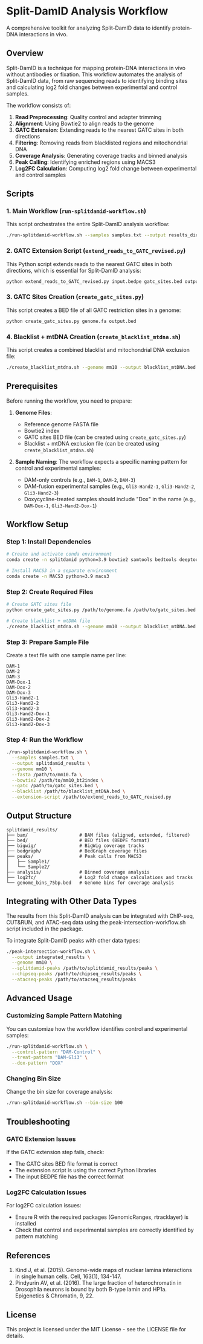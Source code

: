 # Split-DamID Analysis Workflow

A comprehensive toolkit for analyzing Split-DamID data to identify protein-DNA interactions in vivo.

## Overview

Split-DamID is a technique for mapping protein-DNA interactions in vivo without antibodies or fixation. This workflow automates the analysis of Split-DamID data, from raw sequencing reads to identifying binding sites and calculating log2 fold changes between experimental and control samples.

The workflow consists of:

1. **Read Preprocessing**: Quality control and adapter trimming
2. **Alignment**: Using Bowtie2 to align reads to the genome
3. **GATC Extension**: Extending reads to the nearest GATC sites in both directions
4. **Filtering**: Removing reads from blacklisted regions and mitochondrial DNA
5. **Coverage Analysis**: Generating coverage tracks and binned analysis
6. **Peak Calling**: Identifying enriched regions using MACS3
7. **Log2FC Calculation**: Computing log2 fold change between experimental and control samples

## Scripts

### 1. Main Workflow (`run-splitdamid-workflow.sh`)

This script orchestrates the entire Split-DamID analysis workflow:

```bash
./run-splitdamid-workflow.sh --samples samples.txt --output results_dir [OPTIONS]
```

### 2. GATC Extension Script (`extend_reads_to_GATC_revised.py`)

This Python script extends reads to the nearest GATC sites in both directions, which is essential for Split-DamID analysis:

```bash
python extend_reads_to_GATC_revised.py input.bedpe gatc_sites.bed output.bedpe
```

### 3. GATC Sites Creation (`create_gatc_sites.py`)

This script creates a BED file of all GATC restriction sites in a genome:

```bash
python create_gatc_sites.py genome.fa output.bed
```

### 4. Blacklist + mtDNA Creation (`create_blacklist_mtdna.sh`)

This script creates a combined blacklist and mitochondrial DNA exclusion file:

```bash
./create_blacklist_mtdna.sh --genome mm10 --output blacklist_mtDNA.bed
```

## Prerequisites

Before running the workflow, you need to prepare:

1. **Genome Files**:
   - Reference genome FASTA file
   - Bowtie2 index
   - GATC sites BED file (can be created using `create_gatc_sites.py`)
   - Blacklist + mtDNA exclusion file (can be created using `create_blacklist_mtdna.sh`)

2. **Sample Naming**:
   The workflow expects a specific naming pattern for control and experimental samples:
   - DAM-only controls (e.g., `DAM-1`, `DAM-2`, `DAM-3`)
   - DAM-fusion experimental samples (e.g., `Gli3-Hand2-1`, `Gli3-Hand2-2`, `Gli3-Hand2-3`)
   - Doxycycline-treated samples should include "Dox" in the name (e.g., `DAM-Dox-1`, `Gli3-Hand2-Dox-1`)

## Workflow Setup

### Step 1: Install Dependencies

```bash
# Create and activate conda environment
conda create -n splitdamid python=3.9 bowtie2 samtools bedtools deeptools r-base bioconductor-rtracklayer

# Install MACS3 in a separate environment
conda create -n MACS3 python=3.9 macs3
```

### Step 2: Create Required Files

```bash
# Create GATC sites file
python create_gatc_sites.py /path/to/genome.fa /path/to/gatc_sites.bed

# Create blacklist + mtDNA file
./create_blacklist_mtdna.sh --genome mm10 --output blacklist_mtDNA.bed
```

### Step 3: Prepare Sample File

Create a text file with one sample name per line:

```
DAM-1
DAM-2
DAM-3
DAM-Dox-1
DAM-Dox-2
DAM-Dox-3
Gli3-Hand2-1
Gli3-Hand2-2
Gli3-Hand2-3
Gli3-Hand2-Dox-1
Gli3-Hand2-Dox-2
Gli3-Hand2-Dox-3
```

### Step 4: Run the Workflow

```bash
./run-splitdamid-workflow.sh \
  --samples samples.txt \
  --output splitdamid_results \
  --genome mm10 \
  --fasta /path/to/mm10.fa \
  --bowtie2 /path/to/mm10_bt2index \
  --gatc /path/to/gatc_sites.bed \
  --blacklist /path/to/blacklist_mtDNA.bed \
  --extension-script /path/to/extend_reads_to_GATC_revised.py
```

## Output Structure

```
splitdamid_results/
├── bam/                   # BAM files (aligned, extended, filtered)
├── bed/                   # BED files (BEDPE format)
├── bigwig/                # BigWig coverage tracks
├── bedgraph/              # BedGraph coverage files
├── peaks/                 # Peak calls from MACS3
│   ├── Sample1/
│   └── Sample2/
├── analysis/              # Binned coverage analysis
├── log2fc/                # Log2 fold change calculations and tracks
└── genome_bins_75bp.bed   # Genome bins for coverage analysis
```

## Integrating with Other Data Types

The results from this Split-DamID analysis can be integrated with ChIP-seq, CUT&RUN, and ATAC-seq data using the peak-intersection-workflow.sh script included in the package.

To integrate Split-DamID peaks with other data types:

```bash
./peak-intersection-workflow.sh \
  --output integrated_results \
  --genome mm10 \
  --splitdamid-peaks /path/to/splitdamid_results/peaks \
  --chipseq-peaks /path/to/chipseq_results/peaks \
  --atacseq-peaks /path/to/atacseq_results/peaks
```

## Advanced Usage

### Customizing Sample Pattern Matching

You can customize how the workflow identifies control and experimental samples:

```bash
./run-splitdamid-workflow.sh \
  --control-pattern "DAM-Control" \
  --treat-pattern "DAM-Gli3" \
  --dox-pattern "DOX"
```

### Changing Bin Size

Change the bin size for coverage analysis:

```bash
./run-splitdamid-workflow.sh --bin-size 100
```

## Troubleshooting

### GATC Extension Issues

If the GATC extension step fails, check:
- The GATC sites BED file format is correct
- The extension script is using the correct Python libraries
- The input BEDPE file has the correct format

### Log2FC Calculation Issues

For log2FC calculation issues:
- Ensure R with the required packages (GenomicRanges, rtracklayer) is installed
- Check that control and experimental samples are correctly identified by pattern matching

## References

1. Kind J, et al. (2015). Genome-wide maps of nuclear lamina interactions in single human cells. Cell, 163(1), 134-147.
2. Pindyurin AV, et al. (2016). The large fraction of heterochromatin in Drosophila neurons is bound by both B-type lamin and HP1a. Epigenetics & Chromatin, 9, 22.

## License

This project is licensed under the MIT License - see the LICENSE file for details.
